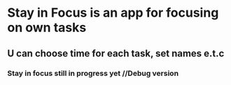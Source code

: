 # Stay in Focus is an app for focusing on own tasks

## U can choose time for each task, set names e.t.c

### Stay in focus still in progress yet //Debug version
 
